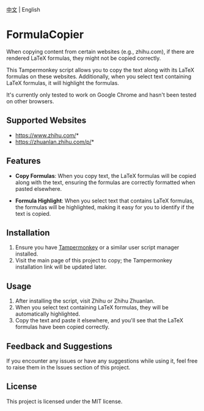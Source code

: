 [中文](./README.md) | English

# FormulaCopier
When copying content from certain websites (e.g., zhihu.com), if there are rendered LaTeX formulas, they might not be copied correctly.

This Tampermonkey script allows you to copy the text along with its LaTeX formulas on these websites. Additionally, when you select text containing LaTeX formulas, it will highlight the formulas.

It's currently only tested to work on Google Chrome and hasn't been tested on other browsers.

## Supported Websites

* https://www.zhihu.com/*
* https://zhuanlan.zhihu.com/p/*

## Features
- **Copy Formulas**: When you copy text, the LaTeX formulas will be copied along with the text, ensuring the formulas are correctly formatted when pasted elsewhere.

- **Formula Highlight**: When you select text that contains LaTeX formulas, the formulas will be highlighted, making it easy for you to identify if the text is copied.

## Installation
1. Ensure you have [Tampermonkey](http://tampermonkey.net/) or a similar user script manager installed.
2. Visit the main page of this project to copy; the Tampermonkey installation link will be updated later.

## Usage
1. After installing the script, visit Zhihu or Zhihu Zhuanlan.
2. When you select text containing LaTeX formulas, they will be automatically highlighted.
3. Copy the text and paste it elsewhere, and you'll see that the LaTeX formulas have been copied correctly.

## Feedback and Suggestions
If you encounter any issues or have any suggestions while using it, feel free to raise them in the Issues section of this project.

## License
This project is licensed under the MIT license.

